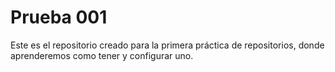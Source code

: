 # Prueba 001

Este es el repositorio creado para la primera práctica de repositorios, donde aprenderemos como tener y configurar uno.
